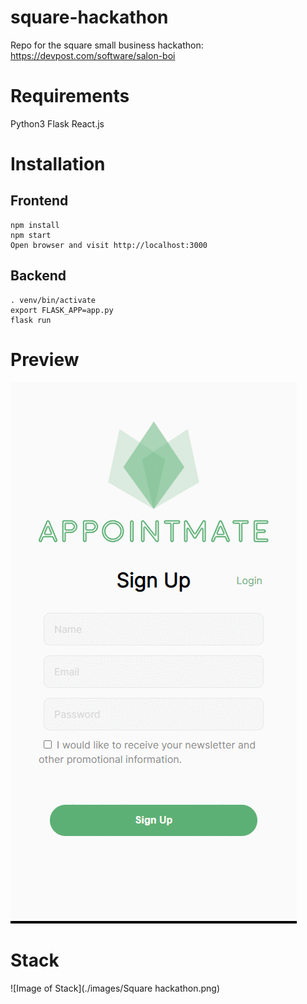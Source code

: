 # square-hackathon
Repo for the square small business hackathon: https://devpost.com/software/salon-boi

# Requirements
  Python3
  Flask
  React.js
# Installation
## Frontend
    npm install
    npm start
    Open browser and visit http://localhost:3000
## Backend
    . venv/bin/activate
    export FLASK_APP=app.py
    flask run

# Preview
![Preview](./images/project.gif)

# Stack
![Image of Stack](./images/Square hackathon.png)
